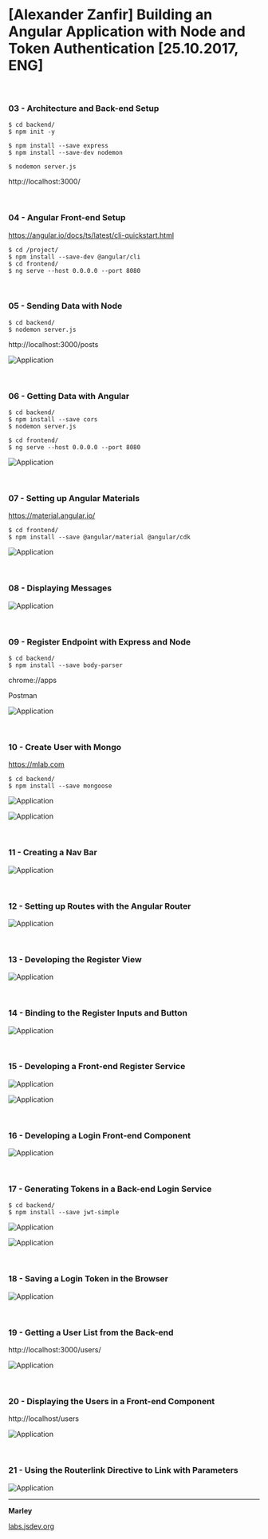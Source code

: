 # [Alexander Zanfir] Building an Angular Application with Node and Token Authentication [25.10.2017, ENG]

<br/>

### 03 - Architecture and Back-end Setup
        
    $ cd backend/
    $ npm init -y
    
    $ npm install --save express
    $ npm install --save-dev nodemon
    
    $ nodemon server.js
    
http://localhost:3000/
    
    
<br/>

### 04 - Angular Front-end Setup

https://angular.io/docs/ts/latest/cli-quickstart.html


    $ cd /project/
    $ npm install --save-dev @angular/cli
    $ cd frontend/
    $ ng serve --host 0.0.0.0 --port 8080
    
<br/>

### 05 - Sending Data with Node
    
    $ cd backend/
    $ nodemon server.js
    
http://localhost:3000/posts    

![Application](/img/05-01.png?raw=true)


<br/>

### 06 - Getting Data with Angular

    $ cd backend/
    $ npm install --save cors
    $ nodemon server.js
    
    $ cd frontend/
    $ ng serve --host 0.0.0.0 --port 8080
    

![Application](/img/06-01.png?raw=true)


<br/>

### 07 - Setting up Angular Materials

https://material.angular.io/


    $ cd frontend/
    $ npm install --save @angular/material @angular/cdk


![Application](/img/07-01.png?raw=true)


<br/>

### 08 - Displaying Messages

![Application](/img/08-01.png?raw=true)


<br/>

### 09 - Register Endpoint with Express and Node

    $ cd backend/
    $ npm install --save body-parser


chrome://apps

Postman

![Application](/img/09-01.png?raw=true)

<br/>

### 10 - Create User with Mongo

https://mlab.com

    $ cd backend/
    $ npm install --save mongoose


![Application](/img/10-01.png?raw=true)

![Application](/img/10-02.png?raw=true)


<br/>

### 11 - Creating a Nav Bar

![Application](/img/11-01.png?raw=true)

<br/>

### 12 - Setting up Routes with the Angular Router

![Application](/img/12-01.png?raw=true)

<br/>

### 13 - Developing the Register View

![Application](/img/13-01.png?raw=true)

<br/>

### 14 - Binding to the Register Inputs and Button

![Application](/img/14-01.png?raw=true)

<br/>

### 15 - Developing a Front-end Register Service

![Application](/img/15-01.png?raw=true)

![Application](/img/15-02.png?raw=true)


<br/>

### 16 - Developing a Login Front-end Component

![Application](/img/16-01.png?raw=true)


<br/>

### 17 - Generating Tokens in a Back-end Login Service

    $ cd backend/
    $ npm install --save jwt-simple

![Application](/img/17-01.png?raw=true)

![Application](/img/17-02.png?raw=true)


<br/>

### 18 - Saving a Login Token in the Browser

![Application](/img/18-01.png?raw=true)


<br/>

### 19 - Getting a User List from the Back-end

http://localhost:3000/users/


![Application](/img/19-01.png?raw=true)

<br/>

### 20 - Displaying the Users in a Front-end Component

http://localhost/users

![Application](/img/20-01.png?raw=true)


<br/>

### 21 - Using the Routerlink Directive to Link with Parameters

![Application](/img/21-01.png?raw=true)

___

**Marley**

<a href="https://labs.jsdev.org">labs.jsdev.org</a>
